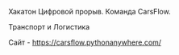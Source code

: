 Хакатон Цифровой прорыв. Команда CarsFlow.

Транспорт и Логистика

Сайт - https://carsflow.pythonanywhere.com/
